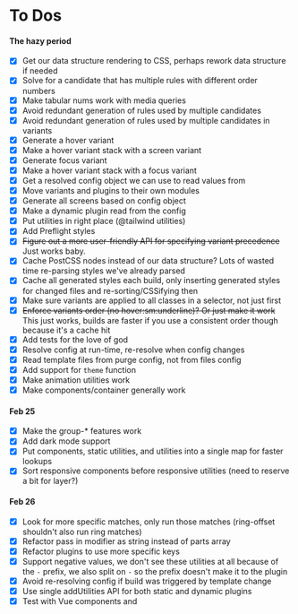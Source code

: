# To Dos

#### The hazy period

- [x] Get our data structure rendering to CSS, perhaps rework data structure if needed
- [x] Solve for a candidate that has multiple rules with different order numbers
- [x] Make tabular nums work with media queries
- [x] Avoid redundant generation of rules used by multiple candidates
- [x] Avoid redundant generation of rules used by multiple candidates in variants
- [x] Generate a hover variant
- [x] Make a hover variant stack with a screen variant
- [x] Generate focus variant
- [x] Make a hover variant stack with a focus variant
- [x] Get a resolved config object we can use to read values from
- [x] Move variants and plugins to their own modules
- [x] Generate all screens based on config object
- [x] Make a dynamic plugin read from the config
- [x] Put utilities in right place (@tailwind utilities)
- [x] Add Preflight styles
- [x] ~~Figure out a more user-friendly API for specifying variant precedence~~ Just works baby.
- [x] Cache PostCSS nodes instead of our data structure? Lots of wasted time re-parsing styles we've already parsed
- [x] Cache all generated styles each build, only inserting generated styles for changed files and re-sorting/CSSifying then
- [x] Make sure variants are applied to all classes in a selector, not just first
- [x] ~~Enforce variants order (no hover:sm:underline)? Or just make it work~~ This just works, builds are faster if you use a consistent order though because it's a cache hit
- [x] Add tests for the love of god
- [x] Resolve config at run-time, re-resolve when config changes
- [x] Read template files from purge config, not from files config
- [x] Add support for `theme` function
- [x] Make animation utilities work
- [x] Make components/container generally work

#### Feb 25

- [x] Make the group-* features work
- [x] Add dark mode support
- [x] Put components, static utilities, and utilities into a single map for faster lookups
- [x] Sort responsive components before responsive utilities (need to reserve a bit for layer?)

#### Feb 26

- [x] Look for more specific matches, only run those matches (ring-offset shouldn't also run ring matches)
- [x] Refactor pass in modifier as string instead of parts array
- [x] Refactor plugins to use more specific keys
- [x] Support negative values, we don't see these utilities at all because of the `-` prefix, we also split on `-` so the prefix doesn't make it to the plugin
- [x] Avoid re-resolving config if build was triggered by template change
- [x] Use single addUtilities API for both static and dynamic plugins
- [x] Test with Vue components and <style> blocks (tons of watchers?)
- [x] Figure out how to support multiple PostCSS builds (this is extremely common, every Vue style block, every CSS module, etc. Need to be careful about global state)
- [x] Support multiple config formats but probably less than before
- [x] Figure out how to close Chokidar watchers whenever we generate a new context, I think we are leaking them
- [x] Flatten color palette once for performance

#### Feb 27

- [x] Simplify all of the concurrency code, model it more correctly
- [x] Avoid memory leak in contentMatchCache (every time a file is saved with different content this cache grows)
- [x] Figure out when to clear caches
- [x] Test with Laravel mix

#### Next

- [ ] Add support for plugin API
- [ ] Make existing official plugins work
- [ ] Rebuild when config dependencies change
- [ ] Support container configuration options
- [ ] Support complex screens configuration
- [ ] Make prefixes work
- [ ] Make important work
- [ ] Make separator work
- [ ] Make @apply work
- [ ] Add support for custom CSS that supports variants (anything in @layer?)
- [ ] Support square brackets for arbitrary values
- [ ] Support purge safelist (just add entries to candidate list, regexes will be harder though)
- [ ] Incorporate 'transformThemeValue' properly (mostly important for `theme` function which already works, but also need it to support array syntax for things like box shadow in someone's config)
- [ ] Support "dynamic" components
- [ ] Refactor plugins to an abstraction that handles negative values, transformThemeValue, etc.
- [ ] Factor the code in a responsible way
- [ ] Put plugins in deliberate order
- [ ] Include vendor prefixes for modern browsers by default so autoprefixer is only needed in production?
- [ ] Cache Preflight styles? They only change when the config changes (default font family, border color, etc.)
- [ ] Collapse media queries
- [ ] Cache entire PostCSS tree and re-use if no candidate cache misses
- [ ] Move code to a feature flag in Tailwind, hopefully without introducing additional performance costs